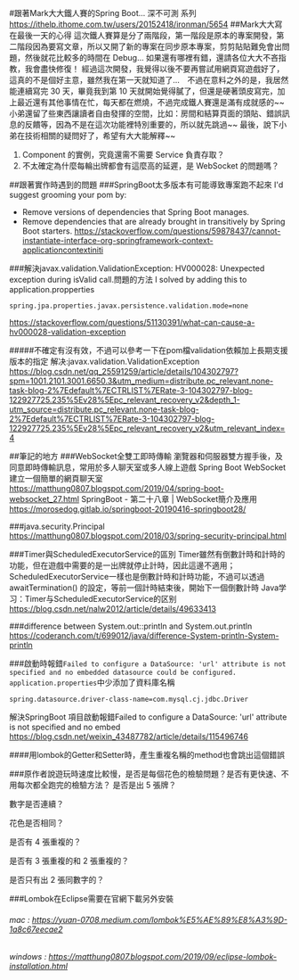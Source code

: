 #跟著Mark大大鐵人賽的Spring Boot... 深不可測 系列
https://ithelp.ithome.com.tw/users/20152418/ironman/5654
##Mark大大寫在最後一天的心得
這次鐵人賽算是分了兩階段，第一階段是原本的專案開發，第二階段因為要寫文章，所以又開了新的專案在同步原本專案，剪剪貼貼難免會出問題，然後就花比較多的時間在 Debug... 如果還有哪裡有錯，還請各位大大不吝指教，我會盡快修復！
經過這次開發，我覺得以後不要再嘗試用網頁寫遊戲好了，這真的不是個好主意，雖然我在第一天就知道了...　不過在意料之外的是，我居然能連續寫完 30 天，畢竟我到第 10 天就開始覺得膩了，但還是硬著頭皮寫完，加上最近還有其他事情在忙，每天都在燃燒，不過完成鐵人賽還是滿有成就感的~~
小弟還留了些東西讓讀者自由發揮的空間，比如：房間和結算頁面的頭貼、錯誤訊息的反饋等，因為不是在這次功能裡特別重要的，所以就先跳過~~
最後，說下小弟在技術相關的疑問好了，希望有大大能解釋~~
1. Component 的實例，究竟還需不需要 Service 負責存取？
2. 不太確定為什麼每輪出牌都會有這麼高的延遲，是 WebSocket 的問題嗎？

##跟著實作時遇到的問題
###SpringBoot太多版本有可能導致專案跑不起來
I'd suggest grooming your pom by:
* Remove versions of dependencies that Spring Boot manages.
* Remove dependencies that are already brought in transitively by Spring Boot starters.
https://stackoverflow.com/questions/59878437/cannot-instantiate-interface-org-springframework-context-applicationcontextiniti

###解決javax.validation.ValidationException: HV000028: Unexpected exception during isValid call.問題的方法
I solved by adding this to application.propperties
```propperties
spring.jpa.properties.javax.persistence.validation.mode=none
```
https://stackoverflow.com/questions/51130391/what-can-cause-a-hv000028-validation-exception

#####不確定有沒有效，不過可以參考一下在pom檔validation依賴加上長期支援版本的指定
解决:javax.validation.ValidationException
https://blog.csdn.net/qq_25591259/article/details/104302797?spm=1001.2101.3001.6650.3&utm_medium=distribute.pc_relevant.none-task-blog-2%7Edefault%7ECTRLIST%7ERate-3-104302797-blog-122927725.235%5Ev28%5Epc_relevant_recovery_v2&depth_1-utm_source=distribute.pc_relevant.none-task-blog-2%7Edefault%7ECTRLIST%7ERate-3-104302797-blog-122927725.235%5Ev28%5Epc_relevant_recovery_v2&utm_relevant_index=4

##筆記的地方
###WebSocket全雙工即時傳輸
瀏覽器和伺服器雙方握手後，及同意即時傳輸訊息，常用於多人聊天室或多人線上遊戲
Spring Boot WebSocket 建立一個簡單的網頁聊天室
https://matthung0807.blogspot.com/2019/04/spring-boot-websocket_27.html
SpringBoot - 第二十八章 | WebSocket簡介及應用
https://morosedog.gitlab.io/springboot-20190416-springboot28/

###java.security.Principal
https://matthung0807.blogspot.com/2018/03/spring-security-principal.html

###Timer與ScheduledExecutorService的區別
Timer雖然有倒數計時和計時的功能，但在遊戲中需要的是一出牌就停止計時，因此這邊不適用；
ScheduledExecutorService一樣也是倒數計時和計時功能，不過可以透過awaitTermination()
的設定，等前一個計時結束後，開始下一個倒數計時
Java学习：Timer与ScheduledExecutorService的区别
https://blog.csdn.net/nalw2012/article/details/49633413

###difference between System.out::println and System.out.println
https://coderanch.com/t/699012/java/difference-System-println-System-println

###啟動時報錯`Failed to configure a DataSource: 'url' attribute is not specified and no embedded datasource could be configured.`
`application.properties`中少添加了資料庫名稱
```properties
spring.datasource.driver-class-name=com.mysql.cj.jdbc.Driver
```
解決SpringBoot 項目啟動報錯Failed to configure a DataSource: 'url' attribute is not specified and no embed
https://blog.csdn.net/weixin_43487782/article/details/115496746

####用lombok的Getter和Setter時，產生重複名稱的method也會跳出這個錯誤

###原作者說遊玩時速度比較慢，是否是每個花色的檢驗問題？是否有更快速、不用每次都全跑完的檢驗方法？
是否是出 5 張牌？

數字是否連續？

花色是否相同？

是否有 4 張重複的？

是否有 3 張重複的和 2 張重複的？

是否只有出 2 張同數字的？

###Lombok在Eclipse需要在官網下載另外安裝
###### mac : https://yuan-0708.medium.com/lombok%E5%AE%89%E8%A3%9D-1a8c67eecae2
###### windows : https://matthung0807.blogspot.com/2019/09/eclipse-lombok-installation.html


